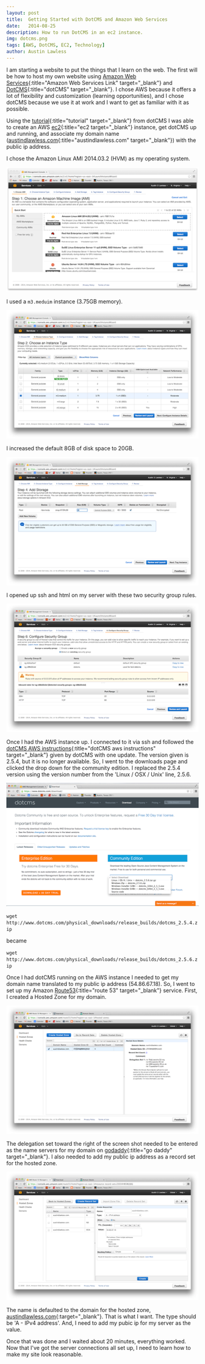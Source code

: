 ```yaml
---
layout: post
title:  Getting Started with DotCMS and Amazon Web Services
date:   2014-08-25
description: How to run DotCMS in an ec2 instance.
img: dotcms.png
tags: [AWS, DotCMS, EC2, Technology]
author: Austin Lawless
---
```


I am starting a website to put the things that I learn on the web. The first will be how to host my own website using  [Amazon Web Services](http://aws.amazon.com/){:title="Amazon Web Services Link" target="_blank"} and [DotCMS](http://dotcms.com/){:title="dotCMS" target="_blank"}. I chose AWS because it offers a lot of flexibility and customization (learning opportunities), and I chose dotCMS because we use it at work and I want to get as familiar with it as possible.

Using the [tutorial](http://dotcms.com/docs/latest/amazonLinuxEc2DotcmsRecipe){:title="tutorial" target="_blank"} from dotCMS I was able to create an AWS [ec2](http://aws.amazon.com/ec2/){:title="ec2 target="_blank"} instance, get dotCMS up and running, and associate my domain name ([austindlawless.com](http://austindlawless.com/){:title="austindlawless.com" target="_blank"}) with the public ip address.

I chose the Amazon Linux AMI 2014.03.2 (HVM) as my operating system.

![operating system choice](/assets/img/operating-system-choice.png)

I used a `m3.meduim` instance (3.75GB memory).

![aws instance size](/assets/img/aws-instance-size.png)

I increased the default 8GB of disk space to 20GB.

![upgrade memory](/assets/img/upgrade-memory.png)

I opened up ssh and html on my server with these two security group rules.

![set security groups](/assets/img/set-security-groups.png)

Once I had the AWS instance up. I connected to it via ssh and followed the [dotCMS AWS instructions](http://dotcms.com/docs/latest/amazonLinuxEc2DotcmsRecipe){:title="dotCMS aws instructions" target="_blank"} given by dotCMS with one update. The version given is 2.5.4, but it is no longer available. So, I went to the downloads page and clicked the drop down for the community edition. I replaced the 2.5.4 version using the version number from the 'Linux / OSX / Unix' line, 2.5.6.

![check for current downloads](/assets/img/check-for-current-downloads.png)

`wget http://www.dotcms.com/physical_downloads/release_builds/dotcms_2.5.4.zip`

became

`wget http://www.dotcms.com/physical_downloads/release_builds/dotcms_2.5.6.zip`

Once I had dotCMS running on the AWS instance I needed to get my domain name translated to my public ip address (54.86.67.18). So, I went to set up my Amazon [Route53](http://aws.amazon.com/route53/){:title="route 53" target="_blank"} service. First, I created a Hosted Zone for my domain.

![create a hosted zone](/assets/img/create-a-hosted-zone.png)

The delegation set toward the right of the screen shot needed to be entered as the name servers for my domain on [godaddy](http://www.godaddy.com/){:title="go daddy" target="_blank"}. I also needed to add my public ip address as a record set for the hosted zone.

![create an a recored](/assets/img/create-an-a-record.png)

The name is defaulted to the domain for the hosted zone, [austindlawless.com](http://austindlawless.com){:target="_blank"}. That is what I want. The type should be 'A - IPv4 address'. And, I need to add my pubic ip for my server as the value.

Once that was done and I waited about 20 minutes, everything worked. Now that I've got the server connections all set up, I need to learn how to make my site look reasonable.

